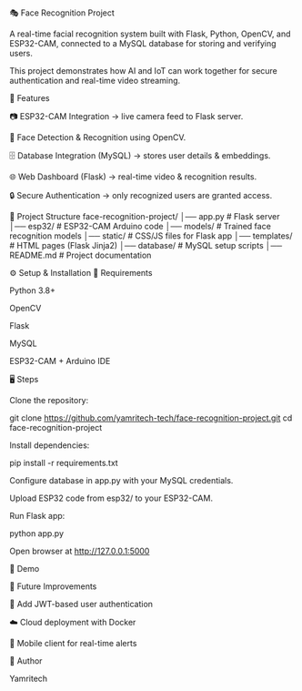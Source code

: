 🎭 Face Recognition Project

A real-time facial recognition system built with Flask, Python, OpenCV, and ESP32-CAM, connected to a MySQL database for storing and verifying users.

This project demonstrates how AI and IoT can work together for secure authentication and real-time video streaming.

🚀 Features

📷 ESP32-CAM Integration → live camera feed to Flask server.

🧠 Face Detection & Recognition using OpenCV.

🗄️ Database Integration (MySQL) → stores user details & embeddings.

🌐 Web Dashboard (Flask) → real-time video & recognition results.

🔒 Secure Authentication → only recognized users are granted access.

📂 Project Structure
face-recognition-project/
│── app.py              # Flask server
│── esp32/              # ESP32-CAM Arduino code
│── models/             # Trained face recognition models
│── static/             # CSS/JS files for Flask app
│── templates/          # HTML pages (Flask Jinja2)
│── database/           # MySQL setup scripts
│── README.md           # Project documentation

⚙️ Setup & Installation
🔧 Requirements

Python 3.8+

OpenCV

Flask

MySQL

ESP32-CAM + Arduino IDE

🖥️ Steps

Clone the repository:

git clone https://github.com/yamritech-tech/face-recognition-project.git
cd face-recognition-project


Install dependencies:

pip install -r requirements.txt


Configure database in app.py with your MySQL credentials.

Upload ESP32 code from esp32/ to your ESP32-CAM.

Run Flask app:

python app.py


Open browser at http://127.0.0.1:5000

🎥 Demo
 
📌 Future Improvements

🔑 Add JWT-based user authentication

☁️ Cloud deployment with Docker

📱 Mobile client for real-time alerts

👤 Author

Yamritech